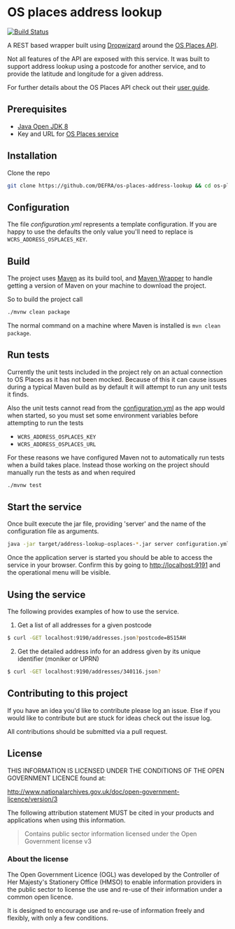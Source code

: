 # OS places address lookup

[![Build Status](https://travis-ci.org/DEFRA/os-places-address-lookup.svg?branch=master)](https://travis-ci.org/DEFRA/os-places-address-lookup)

A REST based wrapper built using [Dropwizard](http://dropwizard.io/) around the [OS Places API](http://www.ordnancesurvey.co.uk/business-and-government/products/os-places/index.html).

Not all features of the API are exposed with this service. It was built to support address lookup using a postcode for another service, and to provide the latitude and longitude for a given address.

For further details about the OS Places API check out their [user guide](http://www.ordnancesurvey.co.uk/docs/user-guides/os-places-user-guide-technical-specification.pdf).

## Prerequisites

* [Java Open JDK 8](http://openjdk.java.net/install/)
* Key and URL for [OS Places service](http://www.ordnancesurvey.co.uk/business-and-government/products/os-places/index.html)

## Installation

Clone the repo

```bash
git clone https://github.com/DEFRA/os-places-address-lookup && cd os-places-address-lookup
```

## Configuration

The file *configuration.yml* represents a template configuration. If you are happy to use the defaults the only value you'll need to replace is `WCRS_ADDRESS_OSPLACES_KEY`.

## Build

The project uses [Maven](https://maven.apache.org/) as its build tool, and [Maven Wrapper](https://github.com/takari/maven-wrapper) to handle getting a version of Maven on your machine to download the project.

So to build the project call

```bash
./mvnw clean package
```

The normal command on a machine where Maven is installed is `mvn clean package`.

## Run tests

Currently the unit tests included in the project rely on an actual connection to OS Places as it has not been mocked. Because of this it can cause issues during a typical Maven build as by default it will attempt to run any unit tests it finds.

Also the unit tests cannot read from the [configuration.yml](configuration.yml) as the app would when started, so you must set some environment variables before attempting to run the tests

- `WCRS_ADDRESS_OSPLACES_KEY`
- `WCRS_ADDRESS_OSPLACES_URL`

For these reasons we have configured Maven not to automatically run tests when a build takes place. Instead those working on the project should manually run the tests as and when required

```bash
./mvnw test
```

## Start the service

Once built execute the jar file, providing 'server' and the name of the configuration file as arguments.

```bash
java -jar target/address-lookup-osplaces-*.jar server configuration.yml
```

Once the application server is started you should be able to access the service in your browser. Confirm this by going to [http://localhost:9191](http://localhost:9191) and the operational menu will be visible.

## Using the service

The following provides examples of how to use the service.

1) Get a list of all addresses for a given postcode

```bash
$ curl -GET localhost:9190/addresses.json?postcode=BS15AH
```

2) Get the detailed address info for an address given by its unique identifier (moniker or UPRN)

```bash
$ curl -GET localhost:9190/addresses/340116.json?
```

## Contributing to this project

If you have an idea you'd like to contribute please log an issue. Else if you would like to contribute but are stuck for ideas check out the issue log.

All contributions should be submitted via a pull request.

## License

THIS INFORMATION IS LICENSED UNDER THE CONDITIONS OF THE OPEN GOVERNMENT LICENCE found at:

http://www.nationalarchives.gov.uk/doc/open-government-licence/version/3

The following attribution statement MUST be cited in your products and applications when using this information.

>Contains public sector information licensed under the Open Government license v3

### About the license

The Open Government Licence (OGL) was developed by the Controller of Her Majesty's Stationery Office (HMSO) to enable information providers in the public sector to license the use and re-use of their information under a common open licence.

It is designed to encourage use and re-use of information freely and flexibly, with only a few conditions.
